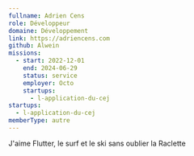 ```yaml
---
fullname: Adrien Cens
role: Développeur
domaine: Développement
link: https://adriencens.com
github: Alwein
missions:
  - start: 2022-12-01
    end: 2024-06-29
    status: service
    employer: Octo
    startups:
      - l-application-du-cej
startups:
  - l-application-du-cej
memberType: autre
---
```

J'aime Flutter, le surf et le ski sans oublier la Raclette
